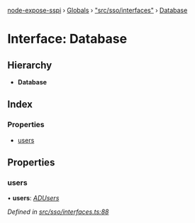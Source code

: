 [node-expose-sspi](../README.md) › [Globals](../globals.md) › ["src/sso/interfaces"](../modules/_src_sso_interfaces_.md) › [Database](_src_sso_interfaces_.database.md)

# Interface: Database

## Hierarchy

* **Database**

## Index

### Properties

* [users](_src_sso_interfaces_.database.md#users)

## Properties

###  users

• **users**: *[ADUsers](../modules/_src_sso_interfaces_.md#adusers)*

*Defined in [src/sso/interfaces.ts:88](https://github.com/jlguenego/node-expose-sspi/blob/c79000f/src/sso/interfaces.ts#L88)*
